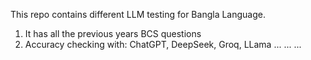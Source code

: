 This repo contains different LLM testing for Bangla Language. 

1. It has all the previous years BCS questions
2. Accuracy checking with: ChatGPT, DeepSeek, Groq, LLama ... ... ... 

